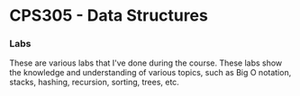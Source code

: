<h1>CPS305 - Data Structures</h1>

<h3>Labs</h3>

These are various labs that I've done during the course. These labs show the knowledge and understanding of
various topics, such as Big O notation, stacks, hashing, recursion, sorting, trees, etc.
